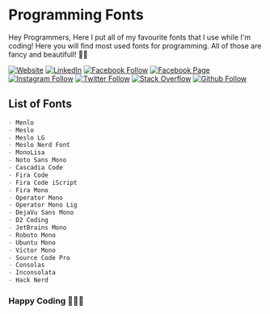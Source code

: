 # **Programming Fonts**

Hey Programmers,
Here I put all of my favourite fonts that I use while I'm coding! Here you will find most used fonts for programming. All of those are fancy and beautifull! 🎉🔥

[![Website](https://img.shields.io/website?label=saminyasar%20🚀&name=hello&style=flat&url=https://saminyasar.netlify.app/)](https://saminyasar.netlify.app/)
[![LinkedIn](https://img.shields.io/badge/LinkedIn-Follow-brightgreen)](https://linkedin.com/in/saminyasar2004/)
[![Facebook Follow](https://img.shields.io/badge/Facebook-Follow-brightgreen)](https://www.facebook.com/saminyasar004/)
[![Facebook Page](https://img.shields.io/badge/Facebook-Page-brightgreen)](https://www.facebook.com/saminyasar04/)
[![Instagram Follow](https://img.shields.io/badge/Instagram-Follow-brightgreen)](https://instagram.com/saminyasar004/)
[![Twitter Follow](https://img.shields.io/badge/Twitter-Follow-brightgreen)](https://twitter.com/saminyasar004/)
[![Stack Overflow](https://img.shields.io/badge/Stack%20Overflow-Questions-brightgreen)](https://stackoverflow.com/users/14735945/samin-yasar)
[![Github Follow](https://img.shields.io/github/followers/saminyasar004?label=saminyasar004&style=social)](https://github.com/saminyasar004/)

## **List of Fonts**

```javascript
- Menlo
- Meslo
- Meslo LG
- Meslo Nerd Font
- MonoLisa
- Noto Sans Mono
- Cascadia Code
- Fira Code
- Fira Code iScript
- Fira Mono
- Operator Mono
- Operator Mono Lig
- DejaVu Sans Mono
- D2 Coding
- JetBrains Mono
- Roboto Mono
- Ubuntu Mono
- Victor Mono
- Source Code Pro
- Consolas
- Inconsolata
- Hack Nerd
```

### Happy Coding 🚀👨‍💻
